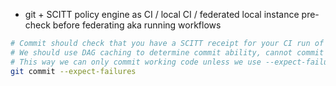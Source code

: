 - git + SCITT policy engine as CI / local CI / federated local instance pre-check before federating aka running workflows

```bash
# Commit should check that you have a SCITT receipt for your CI run of the `r-c/` for this commit (release canidate of commit, CI / validation against this commit)
# We should use DAG caching to determine commit ability, cannot commit unless CI has passed
# This way we can only commit working code unless we use --expect-failures
git commit --expect-failures